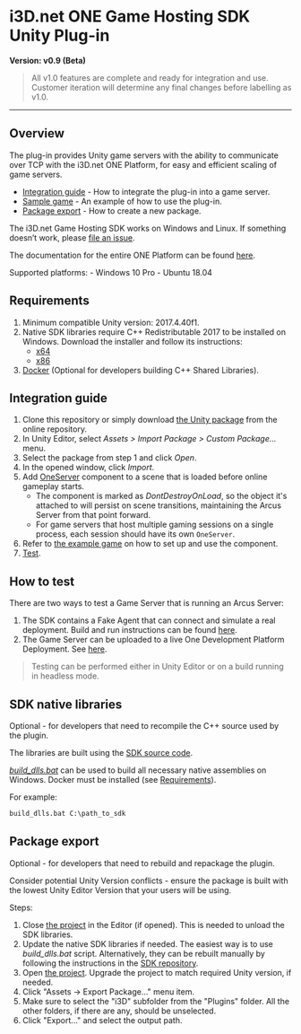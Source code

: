 # i3D.net ONE Game Hosting SDK Unity Plug-in #

**Version: v0.9 (Beta)**

> All v1.0 features are complete and ready for integration and use. Customer iteration will determine any final changes before labelling as v1.0.

---

## Overview ##

The plug-in provides Unity game servers with the ability to communicate over TCP with the i3D.net ONE Platform, for easy and efficient scaling of game servers.

- [Integration guide](#integration-guide) - How to integrate the plug-in into a game server.
- [Sample game](/ONE%20SDK%20Plugin/Assets/Plugins/i3D/Example) - An example of how to use the plug-in.
- [Package export](#package-export) - How to create a new package.

The i3D.net Game Hosting SDK works on Windows and Linux.
If something doesn’t work, please [file an issue](https://github.com/i3D-net/ONE-GameHosting-SDK/issues).

The documentation for the entire ONE Platform can be found [here](https://www.i3d.net/docs/one/).

Supported platforms:
    - Windows 10 Pro
    - Ubuntu 18.04
## <a name="requirements"></a> Requirements ##

1. Minimum compatible Unity version: 2017.4.40f1.
2. Native SDK libraries require C++ Redistributable 2017 to be installed on Windows. Download the installer and follow its instructions:
    - [x64](https://go.microsoft.com/fwlink/?LinkId=746572)
    - [x86](https://go.microsoft.com/fwlink/?LinkId=746571)
3. [Docker](https://docs.docker.com/docker-for-windows/install/) (Optional for developers building C++ Shared Libraries).

## <a name="integration-guide"></a> Integration guide ##

1. Clone this repository or simply download [the Unity package](/ONE-GameHosting-SDK_v0.9.unitypackage) from the online repository.
2. In Unity Editor, select _Assets > Import Package > Custom Package..._ menu.
3. Select the package from step 1 and click _Open_.
4. In the opened window, click _Import_.
5. Add [OneServer](/ONE%20SDK%20Plugin/Assets/Plugins/i3D/OneServer.cs) component to a scene that is loaded before online gameplay starts.
    - The component is marked as _DontDestroyOnLoad_, so the object it's attached to will persist on scene transitions, maintaining the Arcus Server from that point forward.
    - For game servers that host multiple gaming sessions on a single process, each session should have its own `OneServer`.
6. Refer to [the example game](/ONE%20SDK%20Plugin/Assets/Plugins/i3D/Example) on how to set up and use the component.
7. [Test](#how-to-test).

## <a name="how-to-test"></a> How to test ##

There are two ways to test a Game Server that is running an Arcus Server:

1. The SDK contains a Fake Agent that can connect and simulate a real deployment. Build and run instructions can be found [here](https://github.com/i3D-net/ONE-GameHosting-SDK/tree/master/one/agent).
2. The Game Server can be uploaded to a live One Development Platform Deployment. See [here](https://www.i3d.net/docs/one/).

> Testing can be performed either in Unity Editor or on a build running in headless mode.

## SDK native libraries ##

Optional - for developers that need to recompile the C++ source used by the plugin.

The libraries are built using the [SDK source code](https://github.com/i3D-net/ONE-GameHosting-SDK).

[_build_dlls.bat_](/Tools/build_dlls.bat) can be used to build all necessary native assemblies on Windows. Docker must be installed (see [Requirements](#requirements)).

For example:
```bat
build_dlls.bat C:\path_to_sdk
```

## <a name="package-export"></a> Package export ##

Optional - for developers that need to rebuild and repackage the plugin.

Consider potential Unity Version conflicts - ensure the package is built with the lowest Unity Editor Version that your users will be using.

Steps:
1. Close [the project](/ONE%20SDK%20Plugin) in the Editor (if opened). This is needed to unload the SDK libraries.
2. Update the native SDK libraries if needed. The easiest way is to use _build_dlls.bat_ script. Alternatively, they can be rebuilt manually by following the instructions in the [SDK repository](https://github.com/i3D-net/ONE-GameHosting-SDK).
3. Open [the project](/ONE%20SDK%20Plugin). Upgrade the project to match required Unity version, if needed.
4. Click "Assets -> Export Package..." menu item.
5. Make sure to select the "i3D" subfolder from the "Plugins" folder. All the other folders, if there are any, should be unselected.
6. Click "Export..." and select the output path.
